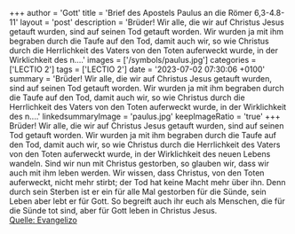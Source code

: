 +++
author = 'Gott'
title = 'Brief des Apostels Paulus an die Römer 6,3-4.8-11'
layout = 'post'
description = 'Brüder! Wir alle, die wir auf Christus Jesus getauft wurden, sind auf seinen Tod getauft worden. Wir wurden ja mit ihm begraben durch die Taufe auf den Tod, damit auch wir, so wie Christus durch die Herrlichkeit des Vaters von den Toten auferweckt wurde, in der Wirklichkeit des n....'
images = ['/symbols/paulus.jpg']
categories = ['LECTIO 2']
tags = ['LECTIO 2']
date = '2023-07-02 07:30:06 +0100'
summary = 'Brüder! Wir alle, die wir auf Christus Jesus getauft wurden, sind auf seinen Tod getauft worden. Wir wurden ja mit ihm begraben durch die Taufe auf den Tod, damit auch wir, so wie Christus durch die Herrlichkeit des Vaters von den Toten auferweckt wurde, in der Wirklichkeit des n....'
linkedsummaryImage = 'paulus.jpg'
keepImageRatio = 'true'
+++
Brüder! Wir alle, die wir auf Christus Jesus getauft wurden, sind auf seinen Tod getauft worden.
Wir wurden ja mit ihm begraben durch die Taufe auf den Tod, damit auch wir, so wie Christus durch die Herrlichkeit des Vaters von den Toten auferweckt wurde, in der Wirklichkeit des neuen Lebens wandeln.<!--more-->
Sind wir nun mit Christus gestorben, so glauben wir, dass wir auch mit ihm leben werden.
Wir wissen, dass Christus, von den Toten auferweckt, nicht mehr stirbt; der Tod hat keine Macht mehr über ihn.
Denn durch sein Sterben ist er ein für alle Mal gestorben für die Sünde, sein Leben aber lebt er für Gott.
So begreift auch ihr euch als Menschen, die für die Sünde tot sind, aber für Gott leben in Christus Jesus.<br> [Quelle: Evangelizo](https://evangeliumtagfuertag.org/DE/gospel)